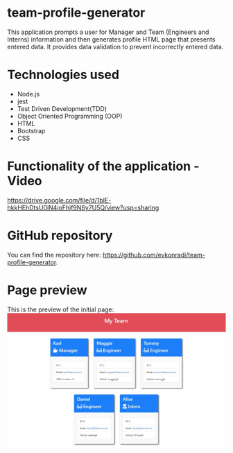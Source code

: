 # team-profile-generator

This application prompts a user for Manager and Team (Engineers and Interns) information and then generates profile HTML page that presents entered data.
It provides data validation to prevent incorrectly entered data.

# Technologies used

* Node.js
* jest
* Test Driven Development(TDD)
* Object Oriented Programming (OOP)
* HTML
* Bootstrap
* CSS

# Functionality of the application - Video

https://drive.google.com/file/d/1bIE-hkkHEhDtsU0iN4ioFhjf9N6y7U5Q/view?usp=sharing

# GitHub repository

You can find the repository here: https://github.com/evkonradi/team-profile-generator.

# Page preview

This is the preview of the initial page:
<img src="./src/PagePreview.JPG">
